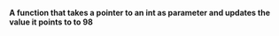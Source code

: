 **A function that takes a pointer to an int as parameter and updates the value it points to to 98**

